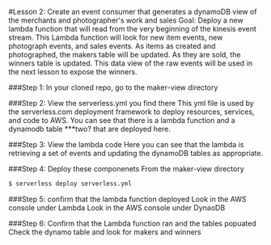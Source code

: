 #Lesson 2: Create an event consumer that generates a dynamoDB view of the merchants and photographer's work and sales
Goal: Deploy a new lambda function that will read from the very beginning of the kinesis event stream.  This Lambda function will look for new item events, new photograph events, and sales events.
As items as created and photographed, the makers table will be updated.  As they are sold, the winners table is updated.  This data view of the raw events will be used in the next lesson to expose the winners.

###Step 1: In your cloned repo, go to the maker-view directory

###Step 2: View the serverless.yml you find there
This yml file is used by the serverless.com deployment framework to deploy resources, services, and code to AWS.  You can see that there is a lambda function and a dynamodb table ***two? that are deployed here.

###Step 3: View the lambda code
Here you can see that the lambda is retrieving a set of events and updating the dynamoDB tables as appropriate.

###Step 4: Deploy these componenets
From the maker-view directory
```sh
$ serverless deploy serverless.yml
```
###Step 5: confirm that the lambda function deployed
Look in the AWS console under Lambda
Look in the AWS console under DynaoDB

###Step 6: Confirm that the Lambda function ran and the tables popuated
Check the dynamo table and look for makers and winners
